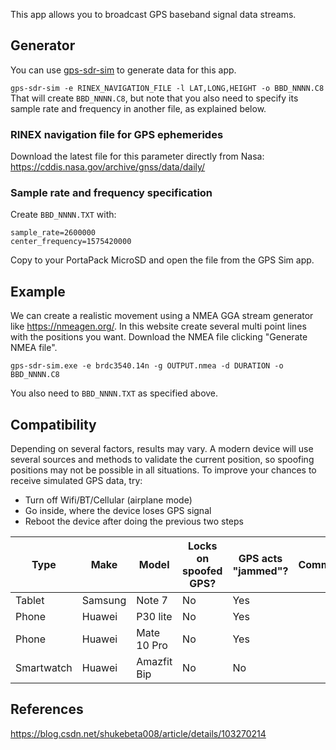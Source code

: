 This app allows you to broadcast GPS baseband signal data streams. 

## Generator
You can use [gps-sdr-sim](https://github.com/osqzss/gps-sdr-sim) to generate data for this app.  

`gps-sdr-sim -e RINEX_NAVIGATION_FILE -l LAT,LONG,HEIGHT -o BBD_NNNN.C8`
That will create `BBD_NNNN.C8`, but note that you also need to specify its sample rate and frequency in another file, as explained below.

### RINEX navigation file for GPS ephemerides
Download the latest file for this parameter directly from Nasa: https://cddis.nasa.gov/archive/gnss/data/daily/

### Sample rate and frequency specification
Create `BBD_NNNN.TXT` with:
```
sample_rate=2600000
center_frequency=1575420000
```

Copy to your PortaPack MicroSD and open the file from the GPS Sim app.

## Example
We can create a realistic movement using a NMEA GGA stream generator like https://nmeagen.org/. In this website create several multi point lines with the positions you want. Download the NMEA file clicking "Generate NMEA file".

`gps-sdr-sim.exe -e brdc3540.14n -g OUTPUT.nmea -d DURATION -o BBD_NNNN.C8`

You also need to `BBD_NNNN.TXT` as specified above.

## Compatibility
Depending on several factors, results may vary. A modern device will use several sources and methods to validate the current position, so spoofing positions may not be possible in all situations. To improve your chances to receive simulated GPS data, try:
* Turn off Wifi/BT/Cellular (airplane mode)
* Go inside, where the device loses GPS signal
* Reboot the device after doing the previous two steps

| Type       | Make    | Model       | Locks on spoofed GPS? | GPS acts "jammed"? | Comments |
|------------|---------|-------------|-----------------------|--------------------|----------|
| Tablet     | Samsung | Note 7      | No                    | Yes                |          |
| Phone      | Huawei  | P30 lite    | No                    | Yes                |          |
| Phone      | Huawei  | Mate 10 Pro | No                    | Yes                |          |
| Smartwatch | Huawei  | Amazfit Bip | No                    | No                 |          |

## References
https://blog.csdn.net/shukebeta008/article/details/103270214